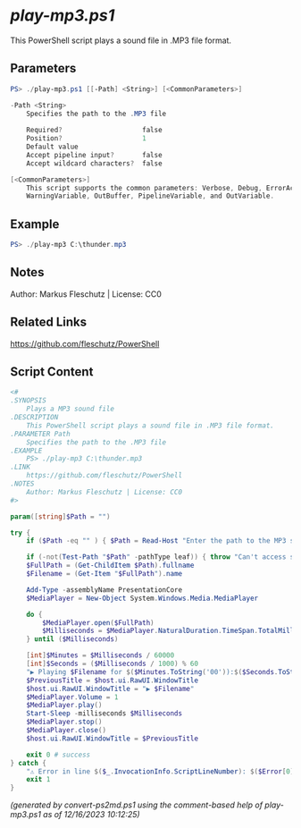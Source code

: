 *play-mp3.ps1*
================

This PowerShell script plays a sound file in .MP3 file format.

Parameters
----------
```powershell
PS> ./play-mp3.ps1 [[-Path] <String>] [<CommonParameters>]

-Path <String>
    Specifies the path to the .MP3 file
    
    Required?                    false
    Position?                    1
    Default value                
    Accept pipeline input?       false
    Accept wildcard characters?  false

[<CommonParameters>]
    This script supports the common parameters: Verbose, Debug, ErrorAction, ErrorVariable, WarningAction, 
    WarningVariable, OutBuffer, PipelineVariable, and OutVariable.
```

Example
-------
```powershell
PS> ./play-mp3 C:\thunder.mp3

```

Notes
-----
Author: Markus Fleschutz | License: CC0

Related Links
-------------
https://github.com/fleschutz/PowerShell

Script Content
--------------
```powershell
<#
.SYNOPSIS
	Plays a MP3 sound file 
.DESCRIPTION
	This PowerShell script plays a sound file in .MP3 file format.
.PARAMETER Path
	Specifies the path to the .MP3 file
.EXAMPLE
	PS> ./play-mp3 C:\thunder.mp3
.LINK
	https://github.com/fleschutz/PowerShell
.NOTES
	Author: Markus Fleschutz | License: CC0
#>

param([string]$Path = "")

try {
	if ($Path -eq "" ) { $Path = Read-Host "Enter the path to the MP3 sound file" }

	if (-not(Test-Path "$Path" -pathType leaf)) { throw "Can't access sound file: $Path" }
	$FullPath = (Get-ChildItem $Path).fullname
	$Filename = (Get-Item "$FullPath").name

	Add-Type -assemblyName PresentationCore
	$MediaPlayer = New-Object System.Windows.Media.MediaPlayer

	do {
		$MediaPlayer.open($FullPath)
		$Milliseconds = $MediaPlayer.NaturalDuration.TimeSpan.TotalMilliseconds
	} until ($Milliseconds)

	[int]$Minutes = $Milliseconds / 60000
	[int]$Seconds = ($Milliseconds / 1000) % 60
	"▶️ Playing $Filename for $($Minutes.ToString('00')):$($Seconds.ToString('00')) sec..."
	$PreviousTitle = $host.ui.RawUI.WindowTitle 
	$host.ui.RawUI.WindowTitle = "▶️ $Filename"
	$MediaPlayer.Volume = 1
	$MediaPlayer.play()
	Start-Sleep -milliseconds $Milliseconds
	$MediaPlayer.stop()
	$MediaPlayer.close()
	$host.ui.RawUI.WindowTitle = $PreviousTitle

	exit 0 # success
} catch {
	"⚠️ Error in line $($_.InvocationInfo.ScriptLineNumber): $($Error[0])"
	exit 1
}
```

*(generated by convert-ps2md.ps1 using the comment-based help of play-mp3.ps1 as of 12/16/2023 10:12:25)*

